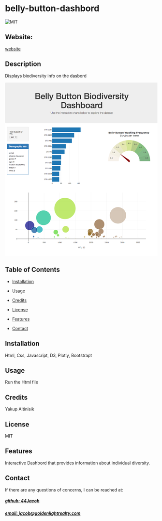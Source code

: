 # belly-button-dashbord
![MIT](https://img.shields.io/badge/License-MIT-blue)

## Website: 
[website]([www.goldenlightrealty.com](https://44jacob.github.io/belly-button-challenge/))

## Description
Displays biodiversity info on the dasbord

![app_image](Images/hw02.png)

## Table of Contents
- [Installation](#installation)
- [Usage](#usage)
- [Credits](#credits)
- [License](#license)
- [Features](#features)

- [Contact](#contact)

## Installation
Html, Css, Javascript, D3, Plotly, Bootstrapt 

## Usage
Run the Html file

## Credits
Yakup Altinisik

## License
MIT

## Features
Interactive Dashbord that provides information about individual diversity. 



## Contact
If there are any questions of concerns, I can be reached at:
##### [github: 44Jacob](https://github.com/44Jacob)
##### [email: jacob@goldenlightrealty.com](mailto:jacob@goldenlightrealty.com)
